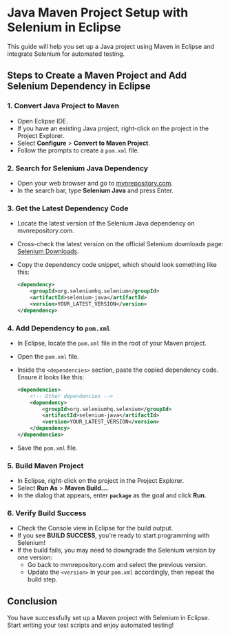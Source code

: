 # Java Maven Project Setup with Selenium in Eclipse

This guide will help you set up a Java project using Maven in Eclipse and integrate Selenium for automated testing.

## Steps to Create a Maven Project and Add Selenium Dependency in Eclipse

### 1. Convert Java Project to Maven
- Open Eclipse IDE.
- If you have an existing Java project, right-click on the project in the Project Explorer.
- Select **Configure** > **Convert to Maven Project**.
- Follow the prompts to create a `pom.xml` file.

### 2. Search for Selenium Java Dependency
- Open your web browser and go to [mvnrepository.com](https://mvnrepository.com).
- In the search bar, type **Selenium Java** and press Enter.

### 3. Get the Latest Dependency Code
- Locate the latest version of the Selenium Java dependency on mvnrepository.com.
- Cross-check the latest version on the official Selenium downloads page: [Selenium Downloads](https://www.selenium.dev/downloads/).
- Copy the dependency code snippet, which should look something like this:

    ```xml
    <dependency>
        <groupId>org.seleniumhq.selenium</groupId>
        <artifactId>selenium-java</artifactId>
        <version>YOUR_LATEST_VERSION</version>
    </dependency>
    ```

### 4. Add Dependency to `pom.xml`
- In Eclipse, locate the `pom.xml` file in the root of your Maven project.
- Open the `pom.xml` file.
- Inside the `<dependencies>` section, paste the copied dependency code. Ensure it looks like this:

    ```xml
    <dependencies>
        <!-- Other dependencies -->
        <dependency>
            <groupId>org.seleniumhq.selenium</groupId>
            <artifactId>selenium-java</artifactId>
            <version>YOUR_LATEST_VERSION</version>
        </dependency>
    </dependencies>
    ```

- Save the `pom.xml` file.

### 5. Build Maven Project
- In Eclipse, right-click on the project in the Project Explorer.
- Select **Run As** > **Maven Build...**.
- In the dialog that appears, enter **`package`** as the goal and click **Run**.

### 6. Verify Build Success
- Check the Console view in Eclipse for the build output.
- If you see **BUILD SUCCESS**, you’re ready to start programming with Selenium!
- If the build fails, you may need to downgrade the Selenium version by one version:
  - Go back to mvnrepository.com and select the previous version.
  - Update the `<version>` in your `pom.xml` accordingly, then repeat the build step.

## Conclusion
You have successfully set up a Maven project with Selenium in Eclipse. Start writing your test scripts and enjoy automated testing!

